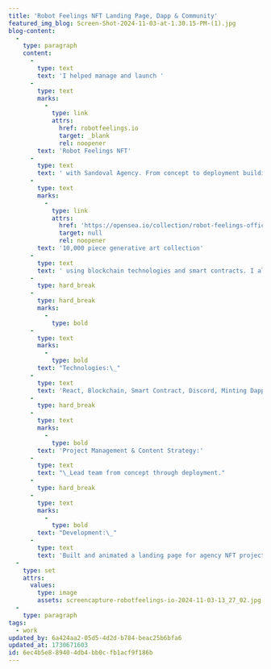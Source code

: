 ```yaml
---
title: 'Robot Feelings NFT Landing Page, Dapp & Community'
featured_img_blog: Screen-Shot-2024-11-03-at-1.30.15-PM-(1).jpg
blog-content:
  -
    type: paragraph
    content:
      -
        type: text
        text: 'I helped manage and launch '
      -
        type: text
        marks:
          -
            type: link
            attrs:
              href: robotfeelings.io
              target: _blank
              rel: noopener
        text: 'Robot Feelings NFT'
      -
        type: text
        text: ' with Sandoval Agency. From concept to deployment building landing pages, a minting dapp for '
      -
        type: text
        marks:
          -
            type: link
            attrs:
              href: 'https://opensea.io/collection/robot-feelings-official'
              target: null
              rel: noopener
        text: '10,000 piece generative art collection'
      -
        type: text
        text: ' using blockchain technologies and smart contracts. I also built out and managed a community server on discord and hosted twitter spaces related to the project as well as blockchain and NFT education'
      -
        type: hard_break
      -
        type: hard_break
        marks:
          -
            type: bold
      -
        type: text
        marks:
          -
            type: bold
        text: "Technologies:\_"
      -
        type: text
        text: 'React, Blockchain, Smart Contract, Discord, Minting Dapp'
      -
        type: hard_break
      -
        type: text
        marks:
          -
            type: bold
        text: 'Project Management & Content Strategy:'
      -
        type: text
        text: "\_Lead team from concept through deployment."
      -
        type: hard_break
      -
        type: text
        marks:
          -
            type: bold
        text: "Development:\_"
      -
        type: text
        text: 'Built and animated a landing page for agency NFT project, generated 10,000 piece generative art collection using open source JS resources,  built and tested minting dapp and launched open source ethereum smart contract, built out discord server.'
  -
    type: set
    attrs:
      values:
        type: image
        assets: screencapture-robotfeelings-io-2024-11-03-13_27_02.jpg
  -
    type: paragraph
tags:
  - work
updated_by: 6a424aa2-05d5-4d2d-b784-beac25b6bfa6
updated_at: 1730671603
id: 6ec4b5e8-8940-4db4-bb0c-fb1acf9f186b
---
```

